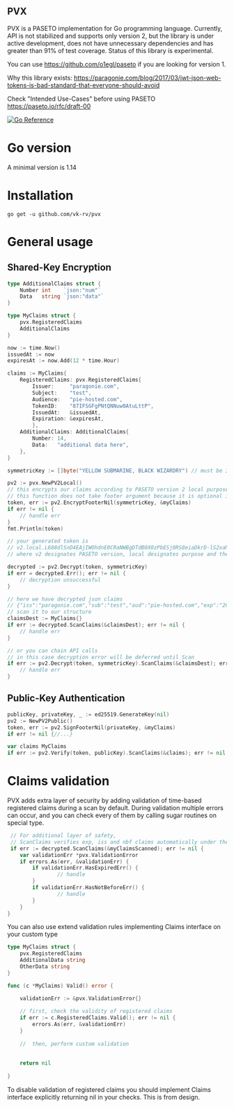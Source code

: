## PVX

PVX is a PASETO implementation for Go programming language.
Currently, API is not stabilized and supports only version 2, but the library is under active development, does not have unnecessary dependencies and has greater than 91% of test coverage.
Status of this library is experimental. 

You can use https://github.com/o1egl/paseto if you are looking for version 1. 

Why this library exists:
https://paragonie.com/blog/2017/03/jwt-json-web-tokens-is-bad-standard-that-everyone-should-avoid 

Check "Intended Use-Cases" before using PASETO 
https://paseto.io/rfc/draft-00 


[![Go Reference](https://pkg.go.dev/badge/github.com/vk-rv/pvx.svg)](https://pkg.go.dev/github.com/vk-rv/pvx)

# Go version
A minimal version is 1.14

# Installation 
```
go get -u github.com/vk-rv/pvx
```

# General usage

## Shared-Key Encryption
```go
type AdditionalClaims struct {
    Number int    `json:"num"`
    Data   string `json:"data"`
}

type MyClaims struct {
    pvx.RegisteredClaims
    AdditionalClaims
}

now := time.Now()
issuedAt := now
expiresAt := now.Add(12 * time.Hour)

claims := MyClaims{
    RegisteredClaims: pvx.RegisteredClaims{
        Issuer:     "paragonie.com", 
        Subject:    "test",
        Audience:   "pie-hosted.com",
        TokenID:    "87IFSGFgPNtQNNuw0AtuLttP",
        IssuedAt:   &issuedAt,
        Expiration: &expiresAt,
		}, 
    AdditionalClaims: AdditionalClaims{
        Number: 14, 
        Data:   "additional data here",
    },
}

symmetricKey := []byte("YELLOW SUBMARINE, BLACK WIZARDRY") // must be 32 bytes

pv2 := pvx.NewPV2Local()
// this encrypts our claims according to PASETO version 2 local purpose algorithm
// this function does not take footer argument because it is optional in PASETO
token, err := pv2.EncryptFooterNil(symmetricKey, &myClaims)
if err != nil { 
    // handle err
}
fmt.Println(token)

// your generated token is
// v2.local.L688dlSnD4EAjIWOhdnE0CRaNWBgDTdB0X0zPbESj0RS8eiaDkrD-lS2xaNMskbOK0rQyTtZCzkHEZB6sj7sGyjLUtI2TyCUFZim8LLK6TIRRN-yzgc6MQYYWtHPCrHgMnhX50yqhpvH0zA2zgwsLOfYpUrT_YrIaOKZRNg7PC7wH9sSOp7Prz2lM8-Xq2Jdc6bO6i_JBROh0l_jhnAoeQZn6OGjnWGKW5BDmBPmxNL80s87YLNOLYU-2IG7Y0FflKeYOqwIWSlEJaCZbA63D39K7rDppec6IXC_uYeFWrCaqGidqImhSVrTcscxI62aHHj5ohxtk_I6lrZHQQ
// where v2 designates PASETO version, local designates purpose and the last part is base64-encoded ciphertext among with nonce, so that nobody can't decrypt it without your key

decrypted := pv2.Decrypt(token, symmetricKey)
if err = decrypted.Err(); err != nil {
    // decryption unsuccessful
}

// here we have decrypted json claims
// {"iss":"paragonie.com","sub":"test","aud":"pie-hosted.com","exp":"2021-01-12T18:35:17.73122+03:00","iat":"2021-01-12T17:35:17.73122+03:00","jti":"87IFSGFgPNtQNNuw0AtuLttP","num":14,"data":"additional data here"}
// scan it to our structure
claimsDest := MyClaims{}
if err := decrypted.ScanClaims(&claimsDest); err != nil {
    // handle err
}

// or you can chain API calls
// in this case decryption error will be deferred until Scan
if err := pv2.Decrypt(token, symmetricKey).ScanClaims(&claimsDest); err != nil {
    // handle err 	
}
```

## Public-Key Authentication
```go
publicKey, privateKey, _ := ed25519.GenerateKey(nil)
pv2 := NewPV2Public()
token, err := pv2.SignFooterNil(privateKey, &myClaims)
if err != nil {//...}

var claims MyClaims 
if err := pv2.Verify(token, publicKey).ScanClaims(&claims); err != nil {//...}


```

# Claims validation 
PVX adds extra layer of security by adding validation of time-based registered claims during a scan by default.
During validation multiple errors can occur, and you can check every of them by calling sugar routines on special type.
```go
 // For additional layer of safety, 
 // ScanClaims verifies exp, iss and nbf claims automatically under the hood and you can check whether validation error occurred or not 
 if err := decrypted.ScanClaims(&myClaimsScanned); err != nil {
    var validationErr *pvx.ValidationError
    if errors.As(err, &validationErr) {
        if validationErr.HasExpiredErr() { 
                // handle 
		}
		if validationErr.HasNotBeforeErr() { 
                // handle 
		}
	}
}
```

You can also use extend validation rules implementing Claims interface on your custom type
```go
type MyClaims struct {
	pvx.RegisteredClaims
	AdditionalData string
	OtherData string 
} 

func (c *MyClaims) Valid() error {

	validationErr := &pvx.ValidationError{}
	
	// first, check the validity of registered claims
	if err := c.RegisteredClaims.Valid(); err != nil {
		errors.As(err, &validationErr)
	}
	
	//  then, perform custom validation
	
	
	return nil 
	
}

```

To disable validation of registered claims you should implement Claims interface explicitly returning nil in your checks.
This is from design. 